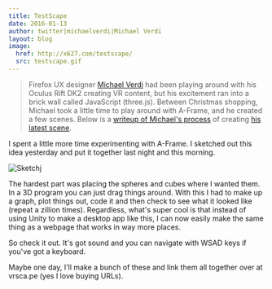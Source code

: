 ```yaml
---
title: TestScape
date: 2016-01-13
author: twitter|michaelverdi|Michael Verdi
layout: blog
image:
  href: http://x627.com/testscape/
  src: testscape.gif
---
```


 > Firefox UX designer [Michael Verdi](http://x627.com/directory/) had been playing around with his Oculus Rift DK2 creating VR content, but his excitement ran into a brick wall called JavaScript (three.js). Between Christmas shopping, Michael took a little time to play around with A-Frame, and he created a few scenes. Below is a [writeup of Michael's process](http://x627.com/a-test-vr-scape/) of creating [his latest scene](http://x627.com/testscape/).

I spent a little more time experimenting with A-Frame. I sketched out this idea yesterday and put it together last night and this morning.

<!-- more -->

![Sketchj](/images/blog/testscape.jpg)

The hardest part was placing the spheres and cubes where I wanted them. In a 3D program you can just drag things around. With this I had to make up a graph, plot things out, code it and then check to see what it looked like (repeat a zillion times). Regardless, what's super cool is that instead of using Unity to make a desktop app like this, I can now easily make the same thing as a webpage that works in way more places.

So check it out. It's got sound and you can navigate with WSAD keys if you've got a keyboard.

Maybe one day, I'll make a bunch of these and link them all together over at vrsca.pe (yes I love buying URLs).
